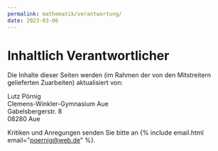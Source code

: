 ```yaml
---
permalink: mathematik/verantwortung/
date: 2023-03-06
---
```


# Inhaltlich Verantwortlicher

Die Inhalte dieser Seiten werden (im Rahmen der von den Mitstreitern gelieferten Zuarbeiten) aktualisiert von:

Lutz Pörnig<br>
Clemens-Winkler-Gymnasium Aue<br>
Gabelsbergerstr. 8<br>
08280 Aue<br>

Kritiken und Anregungen senden Sie bitte an {% include email.html email="poernig@web.de" %}.
